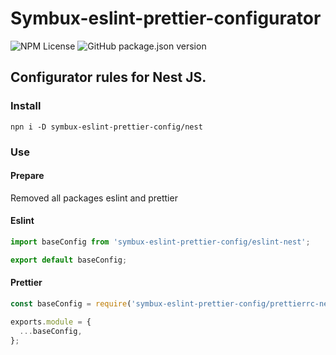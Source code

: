 # Symbux-eslint-prettier-configurator

![NPM License](https://img.shields.io/npm/l/symbux-eslint-prettier-config)
![GitHub package.json version](https://img.shields.io/github/package-json/v/ethicco/eslint-prettier-configurator)


## Configurator rules for Nest JS.

### Install

```npn i -D symbux-eslint-prettier-config/nest```

### Use

#### Prepare

Removed all packages eslint and prettier

#### Eslint

```ts
import baseConfig from 'symbux-eslint-prettier-config/eslint-nest';

export default baseConfig;
```

#### Prettier

```ts
const baseConfig = require('symbux-eslint-prettier-config/prettierrc-nest');

exports.module = {
  ...baseConfig,
};
```
